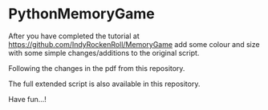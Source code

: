 # PythonMemoryGame

After you have completed the tutorial at https://github.com/IndyRockenRoll/MemoryGame add some colour and size with some simple changes/additions to the original script.

Following the changes in the pdf from this repository.

The full extended script is also available in this repository.

Have fun...!
